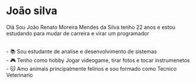 <h1>João silva</h1>
<p> Olá Sou João Renato Moreira Mendes da Silva tenho 22 anos e estou estudando para mudar de carreira e virar um programador<br><br> </p>
- 📚 Sou estudante de analise e desenvolvimento de sistemas<Br>
- 🎮 Tenho como hobby  Jogar videogame, tirar fotos e tocar instrumenetos<Br>
- 🐱 Amo animais principalmente felinos e sou formado como Tecnico Veterinario
<!--
**Joao-Renato-Silva/Joao-Renato-Silva** is a ✨ _special_ ✨ repository because its `README.md` (this file) appears on your GitHub profile.

Here are some ideas to get you started:

- 🔭 I’m currently working on ...
- 🌱 I’m currently learning ...
- 👯 I’m looking to collaborate on ...
- 🤔 I’m looking for help with ...
- 💬 Ask me about ...
- 📫 How to reach me: ...
- 😄 Pronouns: ...
- ⚡ Fun fact: ...
-->

